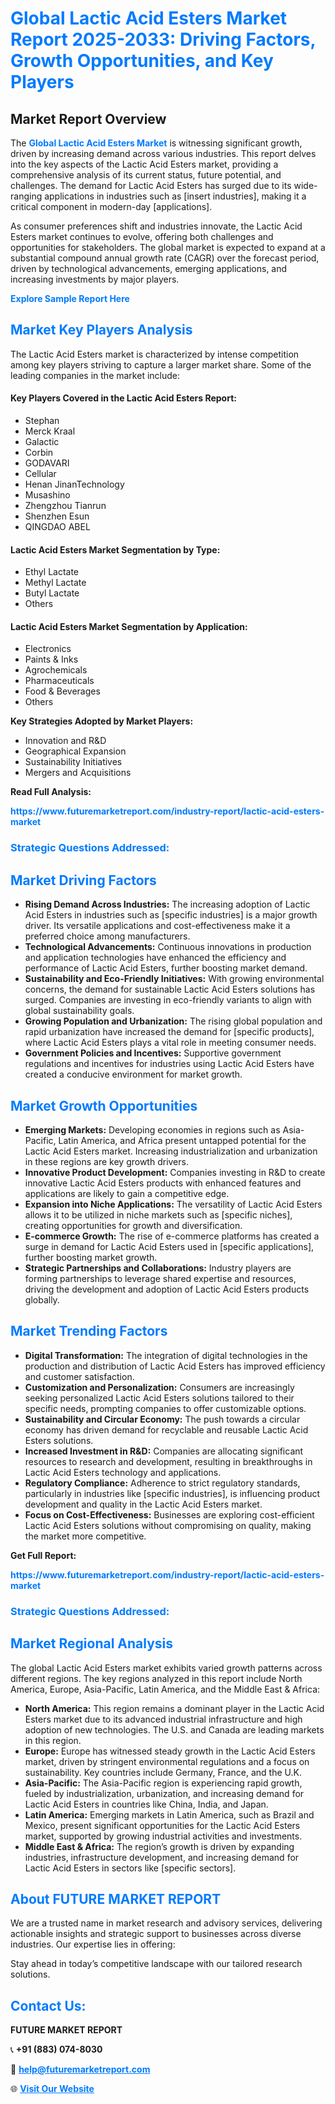 <h1 style="color: #007BFF;">Global Lactic Acid Esters Market Report 2025-2033: Driving Factors, Growth Opportunities, and Key Players</h1>

<section id="overview">
<h2>Market Report Overview</h2>
<p>The <a href="https://www.futuremarketreport.com/industry-report/lactic-acid-esters-market" style="color: #007BFF; text-decoration: none;"><strong>Global Lactic Acid Esters Market</strong></a> is witnessing significant growth, driven by increasing demand across various industries. This report delves into the key aspects of the Lactic Acid Esters market, providing a comprehensive analysis of its current status, future potential, and challenges. The demand for Lactic Acid Esters has surged due to its wide-ranging applications in industries such as [insert industries], making it a critical component in modern-day [applications].</p>
<p>As consumer preferences shift and industries innovate, the Lactic Acid Esters market continues to evolve, offering both challenges and opportunities for stakeholders. The global market is expected to expand at a substantial compound annual growth rate (CAGR) over the forecast period, driven by technological advancements, emerging applications, and increasing investments by major players.</p>
</section>

<section id="overview">
<p><a href="https://www.futuremarketreport.com/request-sample/reportId=54412" style="color: #007BFF; text-decoration: none;"><strong>Explore Sample Report Here</strong></a></p>
</section>

<section id="key-players">
<h2 style="color: #007BFF;">Market Key Players Analysis</h2>
<p>The Lactic Acid Esters market is characterized by intense competition among key players striving to capture a larger market share. Some of the leading companies in the market include:</p>
<h4>Key Players Covered in the Lactic Acid Esters Report:</h4>
<ul><li>Stephan</li><li>Merck Kraal</li><li>Galactic</li><li>Corbin</li><li>GODAVARI</li><li>Cellular</li><li>Henan JinanTechnology</li><li>Musashino</li><li>Zhengzhou Tianrun</li><li>Shenzhen Esun</li><li>QINGDAO ABEL</li></ul>
<h4>Lactic Acid Esters Market Segmentation by Type:</h4>
<ul><li>Ethyl Lactate</li><li>Methyl Lactate</li><li>Butyl Lactate</li><li>Others</li></ul>

<h4>Lactic Acid Esters Market Segmentation by Application:</h4>
<ul><li>Electronics</li><li>Paints &amp; Inks</li><li>Agrochemicals</li><li>Pharmaceuticals</li><li>Food &amp; Beverages</li><li>Others</li></ul>
<p><strong>Key Strategies Adopted by Market Players:</strong></p>
<ul>
<li>Innovation and R&D</li>
<li>Geographical Expansion</li>
<li>Sustainability Initiatives</li>
<li>Mergers and Acquisitions</li>
</ul>
</section>

<section>
<p><strong>Read Full Analysis: </strong></p><a href="https://www.futuremarketreport.com/industry-report/lactic-acid-esters-market" style="color: #007BFF; text-decoration: none;"><strong>https://www.futuremarketreport.com/industry-report/lactic-acid-esters-market</strong></a>
<h3 style="color: #007BFF;">Strategic Questions Addressed:</h3>
</section>

<section id="driving-factors">
<h2 style="color: #007BFF;">Market Driving Factors</h2>
<ul>
<li><strong>Rising Demand Across Industries:</strong> The increasing adoption of Lactic Acid Esters in industries such as [specific industries] is a major growth driver. Its versatile applications and cost-effectiveness make it a preferred choice among manufacturers.</li>
<li><strong>Technological Advancements:</strong> Continuous innovations in production and application technologies have enhanced the efficiency and performance of Lactic Acid Esters, further boosting market demand.</li>
<li><strong>Sustainability and Eco-Friendly Initiatives:</strong> With growing environmental concerns, the demand for sustainable Lactic Acid Esters solutions has surged. Companies are investing in eco-friendly variants to align with global sustainability goals.</li>
<li><strong>Growing Population and Urbanization:</strong> The rising global population and rapid urbanization have increased the demand for [specific products], where Lactic Acid Esters plays a vital role in meeting consumer needs.</li>
<li><strong>Government Policies and Incentives:</strong> Supportive government regulations and incentives for industries using Lactic Acid Esters have created a conducive environment for market growth.</li>
</ul>
</section>

<section id="growth-opportunities">
<h2 style="color: #007BFF;">Market Growth Opportunities</h2>
<ul>
<li><strong>Emerging Markets:</strong> Developing economies in regions such as Asia-Pacific, Latin America, and Africa present untapped potential for the Lactic Acid Esters market. Increasing industrialization and urbanization in these regions are key growth drivers.</li>
<li><strong>Innovative Product Development:</strong> Companies investing in R&D to create innovative Lactic Acid Esters products with enhanced features and applications are likely to gain a competitive edge.</li>
<li><strong>Expansion into Niche Applications:</strong> The versatility of Lactic Acid Esters allows it to be utilized in niche markets such as [specific niches], creating opportunities for growth and diversification.</li>
<li><strong>E-commerce Growth:</strong> The rise of e-commerce platforms has created a surge in demand for Lactic Acid Esters used in [specific applications], further boosting market growth.</li>
<li><strong>Strategic Partnerships and Collaborations:</strong> Industry players are forming partnerships to leverage shared expertise and resources, driving the development and adoption of Lactic Acid Esters products globally.</li>
</ul>
</section>

<section id="trending-factors">
<h2 style="color: #007BFF;">Market Trending Factors</h2>
<ul>
<li><strong>Digital Transformation:</strong> The integration of digital technologies in the production and distribution of Lactic Acid Esters has improved efficiency and customer satisfaction.</li>
<li><strong>Customization and Personalization:</strong> Consumers are increasingly seeking personalized Lactic Acid Esters solutions tailored to their specific needs, prompting companies to offer customizable options.</li>
<li><strong>Sustainability and Circular Economy:</strong> The push towards a circular economy has driven demand for recyclable and reusable Lactic Acid Esters solutions.</li>
<li><strong>Increased Investment in R&D:</strong> Companies are allocating significant resources to research and development, resulting in breakthroughs in Lactic Acid Esters technology and applications.</li>
<li><strong>Regulatory Compliance:</strong> Adherence to strict regulatory standards, particularly in industries like [specific industries], is influencing product development and quality in the Lactic Acid Esters market.</li>
<li><strong>Focus on Cost-Effectiveness:</strong> Businesses are exploring cost-efficient Lactic Acid Esters solutions without compromising on quality, making the market more competitive.</li>
</ul>
</section>

<section>
<p><strong>Get Full Report: </strong></p><a href="https://www.futuremarketreport.com/industry-report/lactic-acid-esters-market" style="color: #007BFF; text-decoration: none;"><strong>https://www.futuremarketreport.com/industry-report/lactic-acid-esters-market</strong></a>
<h3 style="color: #007BFF;">Strategic Questions Addressed:</h3>
</section>


<section id="regional-analysis">
<h2 style="color: #007BFF;">Market Regional Analysis</h2>
<p>The global Lactic Acid Esters market exhibits varied growth patterns across different regions. The key regions analyzed in this report include North America, Europe, Asia-Pacific, Latin America, and the Middle East & Africa:</p>
<ul>
<li><strong>North America:</strong> This region remains a dominant player in the Lactic Acid Esters market due to its advanced industrial infrastructure and high adoption of new technologies. The U.S. and Canada are leading markets in this region.</li>
<li><strong>Europe:</strong> Europe has witnessed steady growth in the Lactic Acid Esters market, driven by stringent environmental regulations and a focus on sustainability. Key countries include Germany, France, and the U.K.</li>
<li><strong>Asia-Pacific:</strong> The Asia-Pacific region is experiencing rapid growth, fueled by industrialization, urbanization, and increasing demand for Lactic Acid Esters in countries like China, India, and Japan.</li>
<li><strong>Latin America:</strong> Emerging markets in Latin America, such as Brazil and Mexico, present significant opportunities for the Lactic Acid Esters market, supported by growing industrial activities and investments.</li>
<li><strong>Middle East & Africa:</strong> The region’s growth is driven by expanding industries, infrastructure development, and increasing demand for Lactic Acid Esters in sectors like [specific sectors].</li>
</ul>
</section>

<footer>
<h2 style="color: #007BFF;">About FUTURE MARKET REPORT</h2>
<p>We are a trusted name in market research and advisory services, delivering actionable insights and strategic support to businesses across diverse industries. Our expertise lies in offering:</p>

<p>Stay ahead in today’s competitive landscape with our tailored research solutions.</p>

<h2 style="color: #007BFF;">Contact Us:</h2>
<p><strong>FUTURE MARKET REPORT</strong></p>
<p>📞 <strong>+91 (883) 074-8030</strong></p>
<p>📧 <strong><a href="mailto:help@futuremarketreport.com" style="color: #007BFF;">help@futuremarketreport.com</a></strong></p>
<p>🌐 <strong><a href="https://www.futuremarketreport.com/" style="color: #007BFF;">Visit Our Website</a></strong></p>
</footer>